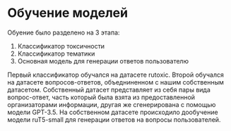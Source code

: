 # Обучение моделей
Обуение было разделено на 3 этапа:
1) Классификатор токсичности
2) Классификатор тематики
3) Основная модель для генерации ответов пользователю

Первый классификатор обучался на датасете rutoxic. Второй обучался на датасете вопросов-ответов, объедниненном с нашим собственным датасетом. Собственный датасет представляет из себя пары вида вопрос-ответ, часть который была взята из предоставленной организаторами информации, другая же сгенерирована с помощью модели GPT-3.5. На собственном датасете происходило дообучение модели ruT5-small для генерации ответов на вопросы пользователей. 
